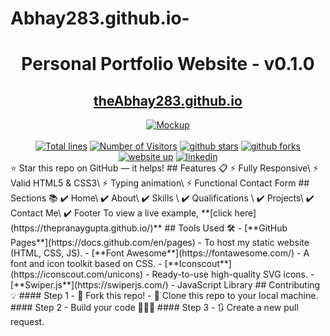 # Abhay283.github.io-
<div align="center">

<h1>Personal Portfolio Website - v0.1.0</h1>
<h2>
  <a href="https://theAbhay283.github.io/">theAbhay283.github.io</a>
</h2>
<div align="center">
  <a href="https://theAbhay283.github.io/">
    <img alt="Mockup" src="https://user-images.githubusercontent.com/64855541/148080556-ec9d5062-1092-4bd4-ba12-82a153e32985.png" />
  </a>
</div>
<br/>
<a href="https://github.com/thepranaygupta/thepranaygupta.github.io"><img src="https://sloc.xyz/github/thepranaygupta/thepranaygupta.github.io" alt="Total lines"></a>
<a href="https://github.com/thepranaygupta/thepranaygupta.github.io"><img src="https://visitor-badge.laobi.icu/badge?page_id=thepranaygupta/thepranaygupta.github.io" alt="Number of Visitors"></a>
<a href="https://github.com/thepranaygupta/thepranaygupta.github.io/stargazers"><img src="https://img.shields.io/github/stars/thepranaygupta/thepranaygupta.github.io" alt="github stars"></a>
<a href="https://github.com/thepranaygupta/thepranaygupta.github.io/network/members"><img src="https://img.shields.io/github/forks/thepranaygupta/thepranaygupta.github.io" alt="github forks"></a>
<a href="https://thepranaygupta.github.io/"><img src="https://img.shields.io/badge/website-up-yellow" alt="website up"></a>
<a href="https://www.linkedin.com/in/thepranaygupta/"><img src="https://img.shields.io/badge/ask%20me-linkedin-1abc9c.svg" alt="linkedin"></a>
</div>
⭐ Star this repo on GitHub — it helps!
## Features 📋
⚡️ Fully Responsive\
⚡️ Valid HTML5 & CSS3\
⚡️ Typing animation\
⚡️ Functional Contact Form
## Sections 📚
✔️ Home\
✔️ About\
✔️ Skills \
✔️ Qualifications \
✔️ Projects\
✔️ Contact Me\
✔️ Footer
To view a live example, **[click here](https://thepranaygupta.github.io/)**
## Tools Used 🛠️
- [**GitHub Pages**](https://docs.github.com/en/pages) - To host my static website (HTML, CSS, JS).
- [**Font Awesome**](https://fontawesome.com/) - A font and icon toolkit based on CSS.
- [**Iconscout**](https://iconscout.com/unicons) - Ready-to-use high-quality SVG icons.
- [**Swiper.js**](https://swiperjs.com/) - JavaScript Library
## Contributing 💡
#### Step 1
- 🍴 Fork this repo!
- 👯 Clone this repo to your local machine.
#### Step 2
- Build your code 🔨🔨🔨
#### Step 3
- 🔃 Create a new pull request.
